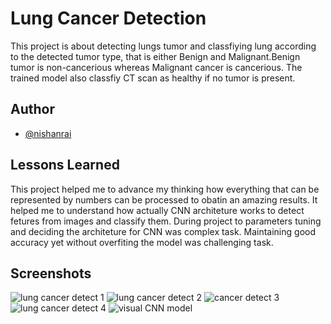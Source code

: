 
# Lung Cancer Detection

This project is about detecting lungs tumor and classfiying lung according to the detected tumor type, that is either Benign and Malignant.Benign tumor is non-cancerious whereas Malignant cancer is cancerious. The trained model also classfiy CT scan as healthy if no tumor is present.


## Author

- [@nishanrai](https://github.com/Nishan8912/)


## Lessons Learned
This project helped me to advance my thinking how everything that can be represented by numbers can be processed to obatin an amazing results. It helped me to understand how actually CNN architeture works to detect fetures from images and classify them.
During project to parameters tuning and deciding the architeture for CNN was complex task. Maintaining good accuracy yet without overfiting the model was challenging task.

## Screenshots

![lung cancer detect 1](https://user-images.githubusercontent.com/85185243/200516940-1f97eda7-3920-4332-8d79-9630277ffd58.jpg)
![lung cancer detect 2](https://user-images.githubusercontent.com/85185243/200516955-947fe6a7-ba06-4cb9-a846-36ad9742bf63.jpg)
![cancer detect 3](https://user-images.githubusercontent.com/85185243/200516974-76649da9-8c39-45b6-ba24-739b4e527826.jpg)
![lung cancer detect 4](https://user-images.githubusercontent.com/85185243/200517154-9dd94f13-2419-4d4b-832d-da63eccf4396.jpg)
![visual CNN model](https://user-images.githubusercontent.com/85185243/200536823-25c8bf6e-79d8-4c55-86d3-b6a34f30c410.png)




